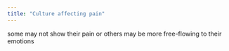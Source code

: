 ```yaml
---
title: "Culture affecting pain"
---
```

some may not show their pain or others may be more free-flowing to their emotions

